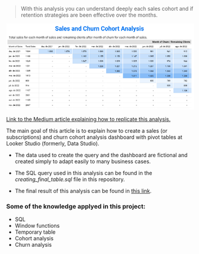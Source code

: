 > With this analysis you can understand deeply each sales cohort and if retention strategies are been effective over the months.

![Sales and Churn Cohort Analysis](https://github.com/filipecarbonera/sales_churn_cohort_analysis/blob/main/image.png)

[Link to the Medium article explaining how to replicate this analysis.](https://medium.com/@filipecarbonera/how-to-create-a-sales-and-churn-cohort-analysis-in-looker-studio-bb56f1bd3f90)

The main goal of this article is to explain how to create a sales (or subscriptions) and churn cohort analysis dashboard with pivot tables at Looker Studio (formerly, Data Studio).

- The data used to create the query and the dashboard are fictional and created simply to adapt easily to many business cases.
- The SQL query used in this analysis can be found in the _creating_final_table.sql_ file in this repository.

- The final result of this analysis can be found in [this link](https://lookerstudio.google.com/reporting/77644a55-7617-4111-8419-b14839c618b4/page/p_wziz1f120c).

### Some of the knowledge applyed in this project:
- SQL
- Window functions
- Temporary table
- Cohort analysis
- Churn analysis
